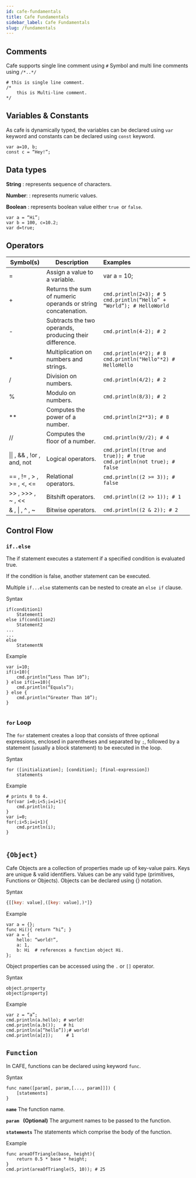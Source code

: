 ```yaml
---
id: cafe-fundamentals
title: Cafe Fundamentals
sidebar_label: Cafe Fundamentals
slug: /fundamentals
---
```




## Comments

Cafe supports single line comment using ``#`` Symbol and multi line comments using ``/*..*/``

```
# this is single line comment.
/*
    this is Multi-line comment.
*/
```



## Variables & Constants

As cafe is dynamically typed, the variables can be declared using `var` keyword and constants can be declared using `const` keyword.

```
var a=10, b;
const c = “Hey!”;
```



## Data types

**String**		: represents sequence of characters.

**Number**:   : represents numeric values.

**Boolean**	: represents boolean value either `true `or `false`.

```
var a = “Hi”;
var b = 100, c=10.2;
var d=true; 
```



## Operators

| Symbol(s)                  | Description                                                  | Examples                                                     |
| -------------------------- | ------------------------------------------------------------ | :----------------------------------------------------------- |
| =                          | Assign a value to a variable.                                | var a = 10;                                                  |
| +                          | Returns the sum of numeric operands or string concatenation. | `cmd.println(2+3); # 5                                 cmd.println(“Hello” + “World”); # HelloWorld` |
| -                          | Subtracts the two operands, producing their difference.      | `cmd.println(4-2); # 2`                                      |
| *                          | Multiplication on numbers and strings.                       | `cmd.println(4*2); # 8                                 cmd.println("Hello"*2) # HelloHello` |
| /                          | Division on numbers.                                         | `cmd.println(4/2); # 2`                                      |
| %                          | Modulo on numbers.                                           | `cmd.println(8/3); # 2`                                      |
| **                         | Computes the power of a number.                              | `cmd.println(2**3); # 8`                                     |
| //                         | Computes the floor of a number.                              | `cmd.println(9//2); # 4`                                     |
| \|\| , && , !or , and, not | Logical operators.                                           | `cmd.println((true and true)); # true  cmd.println(not true); # false` |
| == , != , > , >= , <, <=   | Relational operators.                                        | `cmd.println((2 >= 3)); # false`                             |
| >> , >>> , ~ , <<          | Bitshift operators.                                          | `cmd.println((2 >> 1)); # 1`                                 |
| & , \| , ^ , ~             | Bitwise operators.                                           | `cmd.println((2 & 2)); # 2`                                  |



## Control Flow

### 															`if..else`

The if statement executes a statement if a specified condition is evaluated true. 

If the condition is false, another statement can be executed. 

Multiple ``if...else`` statements can be nested to create an ``else if`` clause.

Syntax

```
if(condition1)
    Statement1
else if(condition2)
    Statement2
...
...
else
    StatementN
```



Example

```
var i=10;
if(i<10){
    cmd.println(“Less Than 10”);
} else if(i==10){
    cmd.println(“Equals”);
} else {
    cmd.println(“Greater Than 10”);
}
                                            
```

### `for` Loop

The `for` statement creates a loop that consists of three optional expressions, enclosed in parentheses and separated by `;`, followed by a statement (usually a block statement) to be executed in the loop.

Syntax

```
for ([initialization]; [condition]; [final-expression])
    statements
```



Example

```
# prints 0 to 4.
for(var i=0;i<5;i=i+1){
    cmd.println(i);
}
var i=0;
for(;i<5;i=i+1){
    cmd.println(i);
}
                                            
```

## `{Object}`

Cafe Objects are a collection of properties made up of key-value pairs. Keys are unique & valid identifiers. Values can be any valid type (primitives, Functions or Objects). Objects can be declared using {} notation.

Syntax

```javascript
{[[key: value],([key: value],)*]}
```

Example

```
var a = {};
func Hi(){ return “hi”; }
var a = { 
	hello: “world!”, 
	a: 1, 
	b: Hi  # references a function object Hi. 
};
```

Object properties can be accessed using the `.`  or `[]` operator.

Syntax

```
object.property
object[property]
```

Example

```
var z = “a”;
cmd.println(a.hello); # world!
cmd.println(a.b());   # hi
cmd.println(a[“hello”]);# world!
cmd.println(a[z]);	   # 1
```

## `Function`

In CAFE, functions can be declared using keyword `func`.

Syntax

```
func name([param[, param,[..., param]]]) {
	[statements]
}
```

**`name`**
The function name.

**`param `	(Optional)**
The argument names to be passed to the function.

**`statements`**
The statements which comprise the body of the function.



Example

```
func areaOfTriangle(base, height){
	return 0.5 * base * height;
}
cmd.print(areaOfTriangle(5, 10)); # 25
```